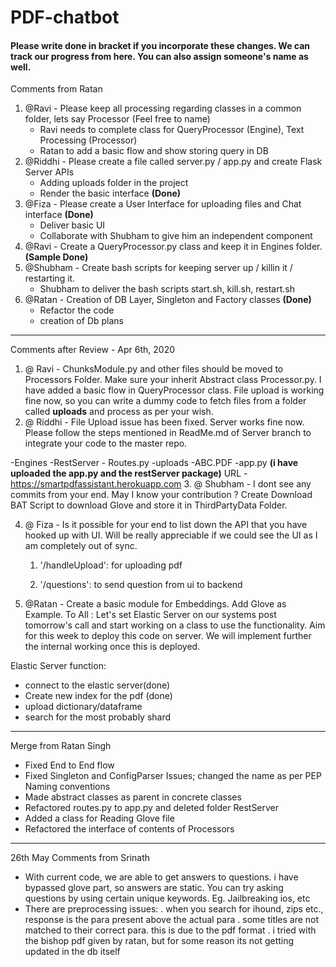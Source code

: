 # PDF-chatbot 

#### Please write done in bracket if you incorporate these changes. We can track our progress from here. You can also assign someone's name as well. 

Comments from Ratan
1. @Ravi - Please keep all processing regarding classes in a common folder, lets say Processor (Feel free to name)
    - Ravi needs to complete class for QueryProcessor (Engine), Text Processing (Processor)
    - Ratan to add a basic flow and show storing query in DB
2. @Riddhi - Please create a file called server.py / app.py and create Flask Server APIs
    - Adding uploads folder in the project
    - Render the basic interface **(Done)**
3. @Fiza - Please create a User Interface for uploading files and Chat interface **(Done)** 
    - Deliver basic UI 
    - Collaborate with Shubham to give him an independent component
4. @Ravi - Create a QueryProcessor.py class and keep it in Engines folder. **(Sample Done)**
5. @Shubham - Create bash scripts for keeping server up / killin it / restarting it.
    - Shubham to deliver the bash scripts start.sh, kill.sh, restart.sh
6. @Ratan - Creation of DB Layer, Singleton and Factory classes **(Done)**
    - Refactor the code
    - creation of Db plans 

----------------------------------------------------------------------------------------------------------
Comments after Review - Apr 6th, 2020

1. @ Ravi - ChunksModule.py and other files should be moved to Processors Folder. Make sure your inherit Abstract class Processor.py. I have added a basic flow in QueryProcessor class. File upload is working fine now, so you can write a dummy code to fetch files from a folder called **uploads** and process as per your wish.
2. @ Riddhi - File Upload issue has been fixed. Server works fine now. Please follow the steps mentioned in ReadMe.md of Server branch to integrate your code to the master repo.

-Engines
-RestServer
    - Routes.py
-uploads
    -ABC.PDF
-app.py 
**(i have uploaded the app.py and the restServer package)**
URL - https://smartpdfassistant.herokuapp.com
3. @ Shubham - I dont see any commits from your end. May I know your contribution ?
Create Download BAT Script to download Glove and store it in ThirdPartyData Folder.


4. @ Fiza - Is it possible for your end to list down the API that you have hooked up with UI. Will be really appreciable if we could see the UI as I am completely out of sync.
    
    1. '/handleUpload': for uploading pdf
    
    2. '/questions':  to send question from ui to backend

5. @Ratan - Create a basic module for Embeddings. Add Glove as Example.
To All : 
Let's set Elastic Server on our systems post tomorrow's call and start working on a class to use the functionality.
Aim for this week to deploy this code on server. We will implement further the internal working once this is deployed.

Elastic Server function:

- connect to the elastic server(done)
- Create new index for the pdf (done)
- upload dictionary/dataframe
- search for the most probably shard 


-----------------------------------------------------------------------------------------------------------------------------------

Merge from Ratan Singh

- Fixed End to End flow
- Fixed Singleton and ConfigParser Issues; changed the name as per PEP Naming conventions
- Made abstract classes as parent in concrete classes
- Refactored routes.py to app.py and deleted folder RestServer
- Added a class for Reading Glove file
- Refactored the interface of contents of Processors

------------------------------------------------------------------------------------------------------------------------------------

26th May Comments from Srinath

 - With current code, we are able to get answers to questions. i have bypassed glove part, so answers are static. You can try     asking questions by using certain unique keywords. Eg. Jailbreaking ios, etc
 - There are preprocessing issues:
    . when you search for ihound, zips etc., response is the para present above the actual para
    . some titles are not matched to their correct para. this is due to the pdf format
    . i tried with the bishop pdf given by ratan, but for some reason its not getting updated in the db itself
